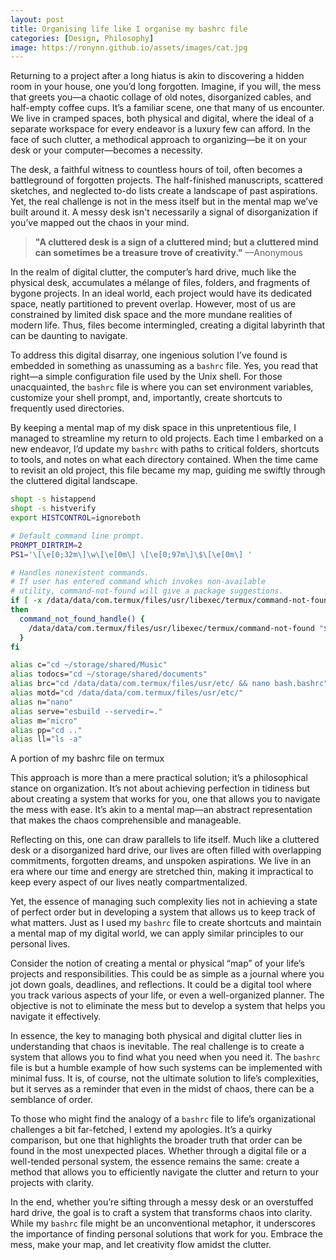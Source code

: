 ```yaml
---
layout: post
title: Organising life like I organise my bashrc file
categories: [Design, Philosophy]
image: https://ronynn.github.io/assets/images/cat.jpg
---
```


Returning to a project after a long hiatus is akin to discovering a hidden room in your house, one you’d long forgotten. Imagine, if you will, the mess that greets you—a chaotic collage of old notes, disorganized cables, and half-empty coffee cups. It’s a familiar scene, one that many of us encounter. We live in cramped spaces, both physical and digital, where the ideal of a separate workspace for every endeavor is a luxury few can afford. In the face of such clutter, a methodical approach to organizing—be it on your desk or your computer—becomes a necessity.

The desk, a faithful witness to countless hours of toil, often becomes a battleground of forgotten projects. The half-finished manuscripts, scattered sketches, and neglected to-do lists create a landscape of past aspirations. Yet, the real challenge is not in the mess itself but in the mental map we’ve built around it. A messy desk isn't necessarily a signal of disorganization if you’ve mapped out the chaos in your mind.

> **"A cluttered desk is a sign of a cluttered mind; but a cluttered mind can sometimes be a treasure trove of creativity."** —Anonymous


In the realm of digital clutter, the computer’s hard drive, much like the physical desk, accumulates a mélange of files, folders, and fragments of bygone projects. In an ideal world, each project would have its dedicated space, neatly partitioned to prevent overlap. However, most of us are constrained by limited disk space and the more mundane realities of modern life. Thus, files become intermingled, creating a digital labyrinth that can be daunting to navigate.

To address this digital disarray, one ingenious solution I’ve found is embedded in something as unassuming as a `bashrc` file. Yes, you read that right—a simple configuration file used by the Unix shell. For those unacquainted, the `bashrc` file is where you can set environment variables, customize your shell prompt, and, importantly, create shortcuts to frequently used directories.

By keeping a mental map of my disk space in this unpretentious file, I managed to streamline my return to old projects. Each time I embarked on a new endeavor, I’d update my `bashrc` with paths to critical folders, shortcuts to tools, and notes on what each directory contained. When the time came to revisit an old project, this file became my map, guiding me swiftly through the cluttered digital landscape.

```bash
shopt -s histappend
shopt -s histverify
export HISTCONTROL=ignoreboth

# Default command line prompt.
PROMPT_DIRTRIM=2
PS1='\[\e[0;32m\]\w\[\e[0m\] \[\e[0;97m\]\$\[\e[0m\] '

# Handles nonexistent commands.
# If user has entered command which invokes non-available
# utility, command-not-found will give a package suggestions.
if [ -x /data/data/com.termux/files/usr/libexec/termux/command-not-found ];
then
  command_not_found_handle() {
    /data/data/com.termux/files/usr/libexec/termux/command-not-found "$1"
  }
fi

alias c="cd ~/storage/shared/Music"
alias todocs="cd ~/storage/shared/documents"
alias brc="cd /data/data/com.termux/files/usr/etc/ && nano bash.bashrc"
alias motd="cd /data/data/com.termux/files/usr/etc/"
alias n="nano"
alias serve="esbuild --servedir=."
alias m="micro"
alias pp="cd .."
alias ll="ls -a"
```
<figcaption> A portion of my bashrc file on termux </figcaption>

This approach is more than a mere practical solution; it’s a philosophical stance on organization. It’s not about achieving perfection in tidiness but about creating a system that works for you, one that allows you to navigate the mess with ease. It’s akin to a mental map—an abstract representation that makes the chaos comprehensible and manageable.

Reflecting on this, one can draw parallels to life itself. Much like a cluttered desk or a disorganized hard drive, our lives are often filled with overlapping commitments, forgotten dreams, and unspoken aspirations. We live in an era where our time and energy are stretched thin, making it impractical to keep every aspect of our lives neatly compartmentalized.

Yet, the essence of managing such complexity lies not in achieving a state of perfect order but in developing a system that allows us to keep track of what matters. Just as I used my `bashrc` file to create shortcuts and maintain a mental map of my digital world, we can apply similar principles to our personal lives.

Consider the notion of creating a mental or physical “map” of your life’s projects and responsibilities. This could be as simple as a journal where you jot down goals, deadlines, and reflections. It could be a digital tool where you track various aspects of your life, or even a well-organized planner. The objective is not to eliminate the mess but to develop a system that helps you navigate it effectively.

In essence, the key to managing both physical and digital clutter lies in understanding that chaos is inevitable. The real challenge is to create a system that allows you to find what you need when you need it. The `bashrc` file is but a humble example of how such systems can be implemented with minimal fuss. It is, of course, not the ultimate solution to life’s complexities, but it serves as a reminder that even in the midst of chaos, there can be a semblance of order.

To those who might find the analogy of a `bashrc` file to life’s organizational challenges a bit far-fetched, I extend my apologies. It’s a quirky comparison, but one that highlights the broader truth that order can be found in the most unexpected places. Whether through a digital file or a well-tended personal system, the essence remains the same: create a method that allows you to efficiently navigate the clutter and return to your projects with clarity.

In the end, whether you’re sifting through a messy desk or an overstuffed hard drive, the goal is to craft a system that transforms chaos into clarity. While my `bashrc` file might be an unconventional metaphor, it underscores the importance of finding personal solutions that work for you. Embrace the mess, make your map, and let creativity flow amidst the clutter.

